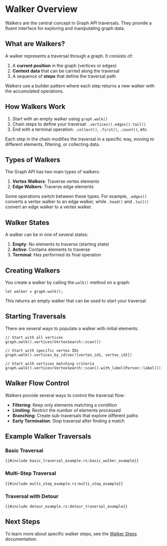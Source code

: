 # Walker Overview

Walkers are the central concept in Graph API traversals. They provide a fluent interface for exploring and manipulating
graph data.

## What are Walkers?

A walker represents a traversal through a graph. It consists of:

1. A **current position** in the graph (vertices or edges)
2. **Context data** that can be carried along the traversal
3. A sequence of **steps** that define the traversal path

Walkers use a builder pattern where each step returns a new walker with the accumulated operations.

## How Walkers Work

1. Start with an empty walker using `graph.walk()`
2. Chain steps to define your traversal: `.vertices().edges().tail()`
3. End with a terminal operation: `.collect()`, `.first()`, `.count()`, etc.

Each step in the chain modifies the traversal in a specific way, moving to different elements, filtering, or collecting
data.

## Types of Walkers

The Graph API has two main types of walkers:

1. **Vertex Walkers**: Traverse vertex elements
2. **Edge Walkers**: Traverse edge elements

Some operations switch between these types. For example, `.edges()` converts a vertex walker to an edge walker, while
`.head()` and `.tail()` convert an edge walker to a vertex walker.

## Walker States

A walker can be in one of several states:

1. **Empty**: No elements to traverse (starting state)
2. **Active**: Contains elements to traverse
3. **Terminal**: Has performed its final operation

## Creating Walkers

You create a walker by calling the `walk()` method on a graph:

```rust,noplayground
let walker = graph.walk();
```

This returns an empty walker that can be used to start your traversal.

## Starting Traversals

There are several ways to populate a walker with initial elements:

```rust,noplayground
// Start with all vertices
graph.walk().vertices(VertexSearch::scan())

// Start with specific vertex IDs
graph.walk().vertices_by_id(vec![vertex_id1, vertex_id2])

// Start with vertices matching criteria
graph.walk().vertices(VertexSearch::scan().with_label(Person::label()))
```

## Walker Flow Control

Walkers provide several ways to control the traversal flow:

- **Filtering**: Keep only elements matching a condition
- **Limiting**: Restrict the number of elements processed
- **Branching**: Create sub-traversals that explore different paths
- **Early Termination**: Stop traversal after finding a match

## Example Walker Traversals

### Basic Traversal

```rust,noplayground
{{#include basic_traversal_example.rs:basic_walker_example}}
```

### Multi-Step Traversal

```rust,noplayground
{{#include multi_step_example.rs:multi_step_example}}
```

### Traversal with Detour

```rust,noplayground
{{#include detour_example.rs:detour_traversal_example}}
```

## Next Steps

To learn more about specific walker steps, see the [Walker Steps](./steps.md) documentation.